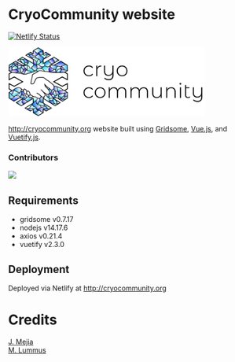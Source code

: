 
# CryoCommunity website

[![Netlify Status](https://api.netlify.com/api/v1/badges/720aeb1c-f3a8-419f-b08e-8cb6ff7d940b/deploy-status)](https://app.netlify.com/sites/cryocommunity/deploys)

<img src="/src/assets/cc_logo_horizontal_color.png" width="400">


 http://cryocommunity.org website built using [Gridsome](http://gridsome.org), [Vue.js](http://vuejs.org), and [Vuetify.js](http://vuetifyjs.com).

### Contributors
<a href="https://github.com/jzmejia/cryocommunity/graphs/contributors">
  <img src="https://contrib.rocks/image?repo=jzmejia/cryocommunity" />
</a>

 ## Requirements
- gridsome v0.7.17
- nodejs v14.17.6
- axios v0.21.4
- vuetify v2.3.0




 ## Deployment
Deployed via Netlify at http://cryocommunity.org 

 # Credits
 [J. Mejia](http://github.com/jzmejia)  
 [M. Lummus](https://github.com/mlummus)







<!-- primary:    #005AE0,   
secondary:  #0093F5,  
accent:     #FF600A,   
error:      #FF5252,  
info:       #2196F3,  
success:    #4CAF50,  
warning:    #FFC107   -->
